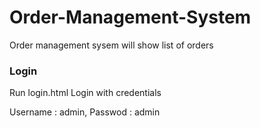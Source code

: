 # Order-Management-System
Order management sysem will show list of orders 

### Login
Run login.html 
Login with credentials 


Username : admin,
Passwod : admin
